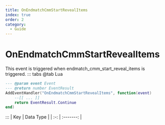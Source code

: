 ```yaml
---
title: OnEndmatchCmmStartRevealItems
index: true
order: 2
category:
  - Guide
---
```


# OnEndmatchCmmStartRevealItems
This event is triggered when endmatch_cmm_start_reveal_items is triggered.
::: tabs
@tab Lua
```lua
--- @param event Event
--- @return number EventResult
AddEventHandler("OnEndmatchCmmStartRevealItems", function(event)
    --[[ ... ]]
    return EventResult.Continue
end)
```

:::
| Key | Data Type |
| :-: | :-------: |